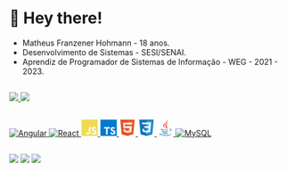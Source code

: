# 👋 Hey there!

- Matheus Franzener Hohmann - 18 anos.
- Desenvolvimento de Sistemas - SESI/SENAI.
- Aprendiz de Programador de Sistemas de Informação - WEG - 2021 - 2023.

##

<div>
  <a href="https://github.com/MatheusFranzener">
  <img height="180em" src="https://github-readme-stats.vercel.app/api?username=MatheusFranzener&show_icons=true&theme=dracula&include_all_commits=true&count_private=true"/>
  <img height="180em" src="https://github-readme-stats.vercel.app/api/top-langs/?username=MatheusFranzener&layout=compact&langs_count=7&theme=dracula"/>
</div>

##
  
<div>
   <img alt="Angular" height="30" src="https://cdn.jsdelivr.net/gh/devicons/devicon/icons/angularjs/angularjs-original.svg">
   <img alt="React" height="30" src="https://cdn.jsdelivr.net/gh/devicons/devicon/icons/react/react-original.svg" />
   <img alt="Js" height="30" src="https://raw.githubusercontent.com/devicons/devicon/master/icons/javascript/javascript-plain.svg">
   <img alt="Ts" height="30" src="https://raw.githubusercontent.com/devicons/devicon/master/icons/typescript/typescript-plain.svg">
   <img alt="HTML" height="30" src="https://raw.githubusercontent.com/devicons/devicon/master/icons/html5/html5-original.svg">
   <img alt="CSS" height="30" src="https://raw.githubusercontent.com/devicons/devicon/master/icons/css3/css3-original.svg">
   <img alt="JAVA" height="30" src="https://raw.githubusercontent.com/devicons/devicon/master/icons/java/java-original.svg">
   <img alt="MySQL" height="30" src="https://cdn.jsdelivr.net/gh/devicons/devicon/icons/mysql/mysql-original.svg" />
 </div>
  
##

<div> 
  <a href="https://www.instagram.com/matheus_franzener/" target="_blank"><img src="https://img.shields.io/badge/-Instagram-%23E4405F?style=for-the-badge&logo=instagram&logoColor=white" target="_blank"></a>
  <a href="https://www.linkedin.com/in/matheus-franzener-hohmann-79214424b/" target="_blank"><img src="https://img.shields.io/badge/-LinkedIn-%230077B5?style=for-the-badge&logo=linkedin&logoColor=white" target="_blank"></a> 
  <a href = "mailto:franzener.math@gmail.com"><img src="https://img.shields.io/badge/-Gmail-%23333?style=for-the-badge&logo=gmail&logoColor=white" target="_blank"></a>
</div>


